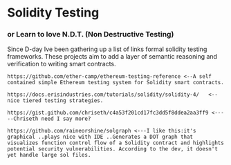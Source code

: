 # Solidity Testing

### or Learn to love N.D.T. (Non Destructive Testing)



Since D-day Ive been gathering up a list of links formal solidity testing frameworks. These projects aim to add a layer of semantic reasoning and verification to writing smart contracts. 

    https://github.com/ether-camp/ethereum-testing-reference <--A self contained simple Ethereum testing system for Solidity smart contracts. 

    https://docs.erisindustries.com/tutorials/solidity/solidity-4/   <--nice tiered testing strategies. 

    https://gist.github.com/chriseth/c4a53f201cd17fc3dd5f8ddea2aa3ff9 <-----Chriseth need I say more?

    https://github.com/raineorshine/solgraph <---I like this:it's graphical ..plays nice with IDE ..Generates a DOT graph that visualizes function control flow of a Solidity contract and highlights potential security vulnerabilities. According to the dev, it doesn't yet handle large sol files. 